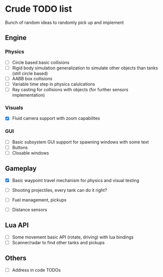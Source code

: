 # Crude TODO list
Bunch of random ideas to randomly pick up and implement

## Engine
### Physics
- [ ] Circle based basic collisions
- [ ] Rigid body simulation generalization to simulate other objects than tanks (still circle based)
- [ ] AABB box collisions
- [ ] Variable time step in physics calulcations
- [ ] Ray casting for collisions with objects (for further sensors implementation)

### Visuals
- [x] Fluid camera support with zoom capabilites


### GUI
- [ ] Basic subsystem GUI support for spawning windows with some text 
- [ ] Buttons
- [ ] Closable windows

## Gameplay
- [x] Basic waypoint travel mechanism for physics and visual testing
- [ ] Shooting projectiles, every tank can do it right?
- [ ] Fuel management, pickups
- [ ] Distance sensors


## Lua API
- [ ] Some movement basic API (rotate, driving) with lua bindings
- [ ] Scanner/radar to find other tanks and pickups

## Others
- [ ] Address in code TODOs